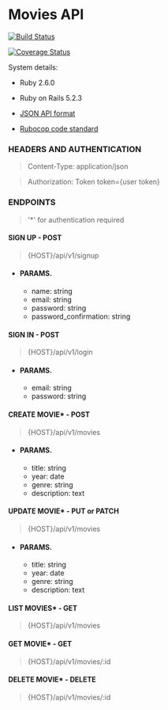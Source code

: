 # Movies API

[![Build Status](https://travis-ci.org/kevyder/movies_api.svg?branch=master)](https://travis-ci.org/kevyder/movies_api)

[![Coverage Status](https://coveralls.io/repos/github/kevyder/movies_api/badge.svg?branch=master)](https://coveralls.io/github/kevyder/movies_api?branch=master)

System details:

* Ruby 2.6.0

* Ruby on Rails 5.2.3

* [JSON API format](https://jsonapi.org/)

* [Rubocop code standard](https://www.rubocop.org/en/stable/)


### HEADERS AND AUTHENTICATION
  > Content-Type: application/json
  
  > Authorization: Token token={user token}

### ENDPOINTS
> '*' for authentication required

#### SIGN UP - POST
> {HOST}/api/v1/signup

* #### PARAMS. 
  * name: string
  * email: string
  * password: string
  * password_confirmation: string
  
#### SIGN IN - POST
> {HOST}/api/v1/login

* #### PARAMS. 
  * email: string
  * password: string

#### CREATE MOVIE* - POST
> {HOST}/api/v1/movies

* #### PARAMS. 
  * title: string
  * year: date
  * genre: string
  * description: text
  
#### UPDATE MOVIE* - PUT or PATCH
> {HOST}/api/v1/movies

* #### PARAMS. 
  * title: string
  * year: date
  * genre: string
  * description: text

#### LIST MOVIES* - GET
> {HOST}/api/v1/movies

#### GET MOVIE* - GET
> {HOST}/api/v1/movies/:id

#### DELETE MOVIE* - DELETE
> {HOST}/api/v1/movies/:id

  

